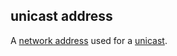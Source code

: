 ## unicast address

<p class="c8"><span>A </span><span class="c2"><a class="c3" href="#h.v9gosdu5b7z5">network address</a></span><span>&nbsp;used for a </span><span class="c2"><a class="c3" href="#h.bqegn99wxkdi">unicast</a></span><span class="c0">.</span></p>

